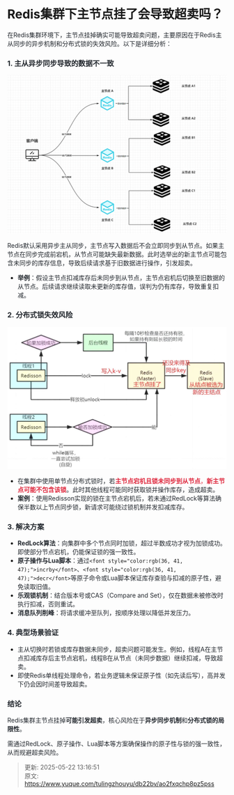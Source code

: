 # Redis集群下主节点挂了会导致超卖吗？

<font style="color:rgb(36, 41, 47);">在Redis集群环境下，主节点挂掉确实可能导致超卖问题，主要原因在于Redis主从同步的异步机制和分布式锁的失效风险。以下是详细分析：</font>

### <font style="color:rgb(36, 41, 47);">1.</font><font style="color:rgb(36, 41, 47);"> </font>**<font style="color:rgb(36, 41, 47);">主从异步同步导致的数据不一致</font>**
![1747813572503-ebb28464-bfde-4669-9247-c4ee6bb24e38.png](./img/IEYHom-KXPULj4C_/1747813572503-ebb28464-bfde-4669-9247-c4ee6bb24e38-712331.png)

<font style="color:rgb(36, 41, 47);">Redis默认采用异步主从同步，主节点写入数据后不会立即同步到从节点。如果主节点在同步完成前宕机，从节点可能缺失最新数据。此时选举出的新主节点可能包含未同步的库存信息，导致后续请求基于旧数据进行操作，引发超卖。</font>

+ **<font style="color:rgb(36, 41, 47);">举例</font>**<font style="color:rgb(36, 41, 47);">：假设主节点扣减库存后未同步到从节点，主节点宕机后切换至旧数据的从节点。后续请求继续读取未更新的库存值，误判为仍有库存，导致重复扣减。</font>

### <font style="color:rgb(36, 41, 47);">2.</font><font style="color:rgb(36, 41, 47);"> </font>**<font style="color:rgb(36, 41, 47);">分布式锁失效风险</font>**
![1747813495596-ed3ee860-0ce2-4991-84e8-5228303f4fe1.jpeg](./img/IEYHom-KXPULj4C_/1747813495596-ed3ee860-0ce2-4991-84e8-5228303f4fe1-240460.jpeg)

+ <font style="color:rgb(36, 41, 47);">在集群中使用单节点分布式锁时，若</font>**<font style="color:#DF2A3F;">主节点宕机且锁未同步到从节点</font>**<font style="color:#DF2A3F;">，</font>**<font style="color:#DF2A3F;">新主节点可能不包含该锁</font>**<font style="color:rgb(36, 41, 47);">。此时其他线程可能同时获取锁并操作库存，造成超卖。</font>
+ **<font style="color:rgb(36, 41, 47);">案例</font>**<font style="color:rgb(36, 41, 47);">：使用Redisson实现的锁在主节点宕机后，若未通过RedLock等算法确保半数以上节点同步锁，新请求可能绕过锁机制并发扣减库存</font><font style="color:rgb(36, 41, 47);">。</font>

### <font style="color:rgb(36, 41, 47);">3.</font><font style="color:rgb(36, 41, 47);"> </font>**<font style="color:rgb(36, 41, 47);">解决方案</font>**
+ **<font style="color:rgb(36, 41, 47);">RedLock算法</font>**<font style="color:rgb(36, 41, 47);">：向集群中多个节点同时加锁，超过半数成功才视为加锁成功。即使部分节点宕机，仍能保证锁的强一致性</font><font style="color:rgb(36, 41, 47);">。</font>
+ **<font style="color:rgb(36, 41, 47);">原子操作与Lua脚本</font>**<font style="color:rgb(36, 41, 47);">：通过</font>`<font style="color:rgb(36, 41, 47);">incrby</font>`<font style="color:rgb(36, 41, 47);">、</font>`<font style="color:rgb(36, 41, 47);">decr</font>`<font style="color:rgb(36, 41, 47);">等原子命令或Lua脚本保证库存查验与扣减的原子性，避免读取旧值</font><font style="color:rgb(36, 41, 47);">。</font>
+ **<font style="color:rgb(36, 41, 47);">乐观锁机制</font>**<font style="color:rgb(36, 41, 47);">：结合版本号或CAS（Compare and Set），仅在数据未被修改时执行扣减，否则重试</font><font style="color:rgb(36, 41, 47);">。</font>
+ **<font style="color:rgb(36, 41, 47);">消息队列削峰</font>**<font style="color:rgb(36, 41, 47);">：将请求缓冲至队列，按顺序处理以降低并发压力</font><font style="color:rgb(36, 41, 47);">。</font>

### <font style="color:rgb(36, 41, 47);">4.</font><font style="color:rgb(36, 41, 47);"> </font>**<font style="color:rgb(36, 41, 47);">典型场景验证</font>**
+ <font style="color:rgb(36, 41, 47);">主从切换时若锁或库存数据未同步，超卖问题可能发生。例如，线程A在主节点扣减库存后主节点宕机，线程B在从节点（未同步数据）继续扣减，导致超卖。</font>
+ <font style="color:rgb(36, 41, 47);">即使Redis单线程处理命令，若业务逻辑未保证原子性（如先读后写），高并发下仍会因时间差导致超卖。</font>

### <font style="color:rgb(36, 41, 47);">结论</font>
<font style="color:rgb(36, 41, 47);">Redis集群主节点挂掉</font>**<font style="color:rgb(36, 41, 47);">可能引发超卖</font>**<font style="color:rgb(36, 41, 47);">，核心风险在于</font>**<font style="color:rgb(36, 41, 47);">异步同步机制</font>**<font style="color:rgb(36, 41, 47);">和</font>**<font style="color:rgb(36, 41, 47);">分布式锁的局限性</font>**<font style="color:rgb(36, 41, 47);">。</font>

<font style="color:rgb(36, 41, 47);">需通过RedLock、原子操作、Lua脚本等方案确保操作的原子性与锁的强一致性，从而规避超卖风险。</font>



> 更新: 2025-05-22 13:16:51  
> 原文: <https://www.yuque.com/tulingzhouyu/db22bv/ao2fxqchp8pz5pss>